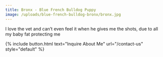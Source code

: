 ```yaml
---
title: Bronx - Blue French Bulldog Puppy
image: /uploads/blue-french-bulldog-bronx/bronx.jpg
---
```


I love the vet and can’t even feel it when he gives me the shots, due to all my baby fat protecting me

{% include button.html text="Inquire About Me" url="/contact-us" style="default" %}
